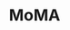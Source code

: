 ---
hideTitle: true
title: MoMA
description: |
  As Senior Product Designer and Developer at the Museum of Modern Art, I led product design and front end development of the Museum’s many public facing digital surfaces. I was responsible for significant portions of the Museum’s website and digital strategy, including its 2019 redesign, digital signage and wayfinding, the Digital Visitor Guide, redesigning the ticketing flow, Single Sign On, stewarding the digital design system, in-gallery interactives, and COVID visitor journeys. All my work was done in collaboration with the amazing folks on the Digital Products team.
order: 1
grid: 6
_build:
  render: false
---